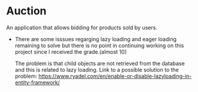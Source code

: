 # Auction
An application that allows bidding for products sold by users.

* There are some isssues regarging lazy loading and eager loading remaining to solve but there is no point in continuing working on this project since I received the grade.(almost 10)

	The problem is that child objects are not retrieved from the database and this is related to lazy loading. Link to a possible solution to the problem: https://www.ryadel.com/en/enable-or-disable-lazyloading-in-entity-framework/

